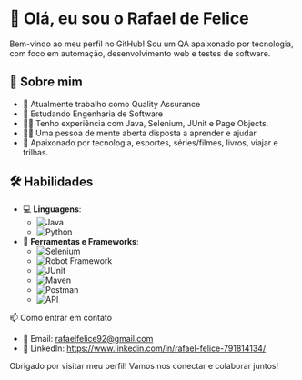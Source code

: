# 👋 Olá, eu sou o Rafael de Felice

Bem-vindo ao meu perfil no GitHub! Sou um QA apaixonado por tecnologia, com foco em automação, desenvolvimento web e testes de software.

## 🚀 Sobre mim
- 🔭 Atualmente trabalho como Quality Assurance
- 🌱 Estudando Engenharia de Software
- 👨‍💻 Tenho experiência com Java, Selenium, JUnit e Page Objects.
- 🙇‍♂️ Uma pessoa de mente aberta disposta a aprender e ajudar
- 🖤 Apaixonado por tecnologia, esportes, séries/filmes, livros, viajar e trilhas.


## 🛠️ Habilidades

- 💻 **Linguagens**: 
  - ![Java](https://img.shields.io/badge/Java-ED8B00?style=for-the-badge&logo=java&logoColor=white)
  - ![Python](https://img.shields.io/badge/Python-3776AB?style=for-the-badge&logo=python&logoColor=white)
- 🚀 **Ferramentas e Frameworks**: 
  - ![Selenium](https://img.shields.io/badge/Selenium-43B02A?style=for-the-badge&logo=selenium&logoColor=white)
  - ![Robot Framework](https://img.shields.io/badge/Robot%20Framework-000000?style=for-the-badge&logo=robot-framework&logoColor=white)
  - ![JUnit](https://img.shields.io/badge/JUnit-25A162?style=for-the-badge&logo=junit5&logoColor=white)
  - ![Maven](https://img.shields.io/badge/Maven-C71A36?style=for-the-badge&logo=apache-maven&logoColor=white)
  - ![Postman](https://img.shields.io/badge/Postman-FF6C37?style=for-the-badge&logo=postman&logoColor=white)
  - ![API](https://img.shields.io/badge/API-005571?style=for-the-badge&logo=api&logoColor=white)

📫 Como entrar em contato

- 📧 Email: rafaelfelice92@gmail.com
- 💼 LinkedIn: https://www.linkedin.com/in/rafael-felice-791814134/
 
Obrigado por visitar meu perfil! Vamos nos conectar e colaborar juntos!
